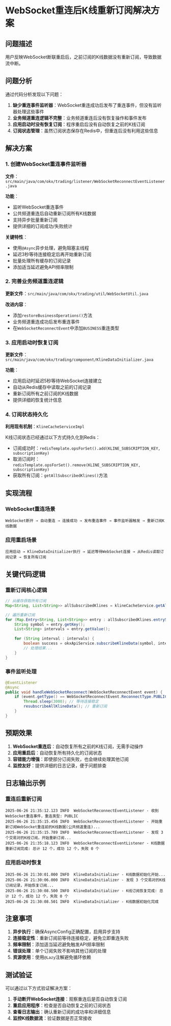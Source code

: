 # WebSocket重连后K线重新订阅解决方案

## 问题描述

用户反映WebSocket断联重启后，之前订阅的K线数据没有重新订阅，导致数据流中断。

## 问题分析

通过代码分析发现以下问题：

1. **缺少重连事件监听器**：WebSocket重连成功后发布了重连事件，但没有监听器处理这些事件
2. **业务频道重连逻辑不完整**：业务频道重连后没有恢复操作和事件发布
3. **应用启动时没有恢复订阅**：程序重启后没有自动恢复之前的K线订阅
4. **订阅状态管理**：虽然订阅状态保存在Redis中，但重连后没有利用这些信息

## 解决方案

### 1. 创建WebSocket重连事件监听器

**文件**：`src/main/java/com/okx/trading/listener/WebSocketReconnectEventListener.java`

**功能**：
- 监听WebSocket重连事件
- 公共频道重连后自动重新订阅所有K线数据
- 支持异步批量重新订阅
- 提供详细的订阅成功/失败统计

**关键特性**：
- 使用`@Async`异步处理，避免阻塞主线程
- 延迟3秒等待连接稳定后再开始重新订阅
- 批量处理所有缓存的订阅记录
- 添加适当延迟避免API频率限制

### 2. 完善业务频道重连逻辑

**更新文件**：`src/main/java/com/okx/trading/util/WebSocketUtil.java`

**改进内容**：
- 添加`restoreBusinessOperations()`方法
- 业务频道重连成功后发布重连事件
- 在`WebSocketReconnectEvent`中添加`BUSINESS`重连类型

### 3. 应用启动时恢复订阅

**更新文件**：`src/main/java/com/okx/trading/component/KlineDataInitializer.java`

**功能**：
- 应用启动时延迟5秒等待WebSocket连接建立
- 自动从Redis缓存中读取之前的订阅记录
- 重新订阅所有之前订阅的K线数据
- 提供详细的恢复统计信息

### 4. 订阅状态持久化

**利用现有机制**：`KlineCacheServiceImpl`

K线订阅状态已经通过以下方式持久化到Redis：
- 订阅成功时：`redisTemplate.opsForSet().add(KLINE_SUBSCRIPTION_KEY, subscriptionKey)`
- 取消订阅时：`redisTemplate.opsForSet().remove(KLINE_SUBSCRIPTION_KEY, subscriptionKey)`
- 获取所有订阅：`getAllSubscribedKlines()`方法

## 实现流程

### WebSocket重连场景

```
WebSocket断开 → 自动重连 → 连接成功 → 发布重连事件 → 事件监听器触发 → 重新订阅K线数据
```

### 应用重启场景

```
应用启动 → KlineDataInitializer执行 → 延迟等待WebSocket连接 → 从Redis读取订阅记录 → 恢复所有订阅
```

## 关键代码逻辑

### 重新订阅核心逻辑

```java
// 从缓存获取所有订阅
Map<String, List<String>> allSubscribedKlines = klineCacheService.getAllSubscribedKlines();

// 遍历重新订阅
for (Map.Entry<String, List<String>> entry : allSubscribedKlines.entrySet()) {
    String symbol = entry.getKey();
    List<String> intervals = entry.getValue();
    
    for (String interval : intervals) {
        boolean success = okxApiService.subscribeKlineData(symbol, interval);
        // 处理结果...
    }
}
```

### 事件监听处理

```java
@EventListener
@Async
public void handleWebSocketReconnect(WebSocketReconnectEvent event) {
    if (event.getType() == WebSocketReconnectEvent.ReconnectType.PUBLIC) {
        Thread.sleep(3000); // 等待连接稳定
        resubscribeAllKlineData(); // 重新订阅
    }
}
```

## 预期效果

1. **WebSocket重连后**：自动恢复所有之前的K线订阅，无需手动操作
2. **应用重启后**：自动恢复所有持久化的订阅状态
3. **容错能力增强**：即使部分订阅失败，也会继续处理其他订阅
4. **监控友好**：提供详细的日志记录，便于问题排查

## 日志输出示例

### 重连后重新订阅

```
2025-06-26 21:35:12.123 INFO  WebSocketReconnectEventListener - 收到WebSocket重连事件，重连类型: PUBLIC
2025-06-26 21:35:15.456 INFO  WebSocketReconnectEventListener - 开始重新订阅WebSocket重连前的K线数据(公共频道重连)...
2025-06-26 21:35:15.789 INFO  WebSocketReconnectEventListener - 发现 3 个交易对的K线订阅，开始重新订阅...
2025-06-26 21:35:18.123 INFO  WebSocketReconnectEventListener - K线数据重新订阅完成: 总计 12 个，成功 12 个，失败 0 个
```

### 应用启动时恢复

```
2025-06-26 21:30:01.000 INFO  KlineDataInitializer - K线数据初始化开始...
2025-06-26 21:30:06.000 INFO  KlineDataInitializer - 发现 3 个交易对的K线订阅记录，开始恢复订阅...
2025-06-26 21:30:08.500 INFO  KlineDataInitializer - K线订阅恢复完成: 总计 12 个，成功 12 个，失败 0 个
2025-06-26 21:30:08.501 INFO  KlineDataInitializer - K线数据初始化完成
```

## 注意事项

1. **异步执行**：确保AsyncConfig正确配置，启用异步支持
2. **连接稳定性**：重新订阅前等待连接稳定，避免立即重连失败
3. **频率限制**：添加适当延迟避免触发API频率限制
4. **错误处理**：单个订阅失败不影响其他订阅的处理
5. **资源使用**：使用`@Lazy`注解避免循环依赖

## 测试验证

可以通过以下方式验证解决方案：

1. **手动断开WebSocket连接**：观察重连后是否自动恢复订阅
2. **重启应用程序**：检查是否自动恢复之前的订阅状态
3. **查看日志输出**：确认重新订阅的成功率和详细信息
4. **监控K线数据流**：验证数据是否正常接收 